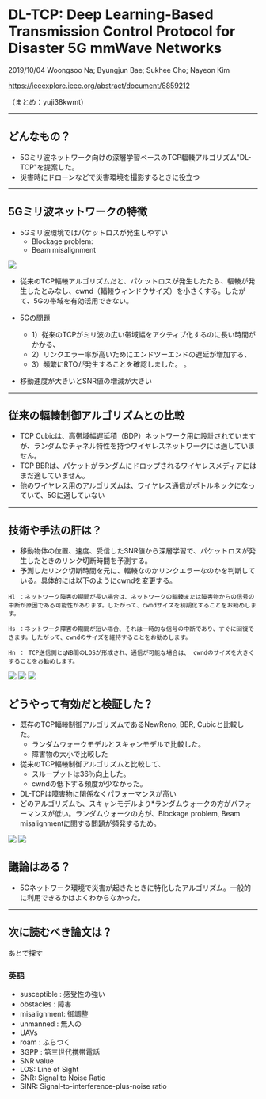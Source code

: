 DL-TCP: Deep Learning-Based Transmission Control Protocol for Disaster 5G mmWave Networks
===

2019/10/04 Woongsoo Na; Byungjun Bae; Sukhee Cho; Nayeon Kim

https://ieeexplore.ieee.org/abstract/document/8859212

（まとめ：yuji38kwmt）

---

## どんなもの？
* 5Gミリ波ネットワーク向けの深層学習ベースのTCP輻輳アルゴリズム"DL-TCP"を提案した。
* 災害時にドローンなどで災害環境を撮影するときに役立つ



---

## 5Gミリ波ネットワークの特徴

* 5Gミリ波環境ではパケットロスが発生しやすい
     * Blockage problem:
     * Beam misalignment

![](yuji38kwmt/fig2.gif)

* 従来のTCP輻輳アルゴリズムだと、パケットロスが発生したたら、輻輳が発生したとみなし、cwnd（輻輳ウィンドウサイズ）を小さくする。したがて、5Gの帯域を有効活用できない。

* 5Gの問題
    * 1）従来のTCPがミリ波の広い帯域幅をアクティブ化するのに長い時間がかかる、
    * 2）リンクエラー率が高いためにエンドツーエンドの遅延が増加する、
    * 3）頻繁にRTOが発生することを確認しました。 。
* 移動速度が大きいとSNR値の増減が大きい

---

## 従来の輻輳制御アルゴリズムとの比較
* TCP Cubicは、高帯域幅遅延積（BDP）ネットワーク用に設計されていますが、ランダムなチャネル特性を持つワイヤレスネットワークには適していません。
* TCP BBRは、パケットがランダムにドロップされるワイヤレスメディアにはまだ適していません。
* 他のワイヤレス用のアルゴリズムは、ワイヤレス通信がボトルネックになっていて、5Gに適していない


---

## 技術や手法の肝は？


* 移動物体の位置、速度、受信したSNR値から深層学習で、パケットロスが発生したときのリンク切断時間を予測する。
* 予測したリンク切断時間を元に、輻輳なのかリンクエラーなのかを判断している。具体的には以下のようにcwndを変更する。

```
Hl ：ネットワーク障害の期間が長い場合は、ネットワークの輻輳または障害物からの信号の中断が原因である可能性があります。したがって、cwndサイズを初期化することをお勧めします。

Hs ：ネットワーク障害の期間が短い場合、それは一時的な信号の中断であり、すぐに回復できます。したがって、cwndのサイズを維持することをお勧めします。

Hn ： TCP送信側とgNB間のLOSが形成され、通信が可能な場合は、 cwndのサイズを大きくすることをお勧めします。
```

![](yuji38kwmt/fig6.gif)
![](yuji38kwmt/fig7.gif)
![](yuji38kwmt/fig8.gif)


## どうやって有効だと検証した？
* 既存のTCP輻輳制御アルゴリズムであるNewReno, BBR, Cubicと比較した。
     * ランダムウォークモデルとスキャンモデルで比較した。
     * 障害物の大小で比較した
* 従来のTCP輻輳制御アルゴリズムと比較して、
    * スループットは36％向上した。
    * cwndの低下する頻度が少なかった。
* DL-TCPは障害物に関係なくパフォーマンスが高い
* どのアルゴリズムも、スキャンモデルより*ランダムウォークの方がパフォーマンスが低い。ランダムウォークの方が、Blockage problem, Beam misalignmentに関する問題が頻発するため。

![](yuji38kwmt/fig9.gif)
![](yuji38kwmt/fig10.gif)

## 議論はある？
* 5Gネットワーク環境で災害が起きたときに特化したアルゴリズム。一般的に利用できるかはよくわからなかった。


---

## 次に読むべき論文は？
あとで探す


### 英語
* susceptible : 感受性の強い
* obstacles : 障害
* misalignment: 御調整
* unmanned : 無人の
* UAVs
* roam : ふらつく
* 3GPP : 第三世代携帯電話
* SNR value
* LOS: Line of Sight
* SNR: Signal to Noise Ratio
* SINR: Signal-to-interference-plus-noise ratio

